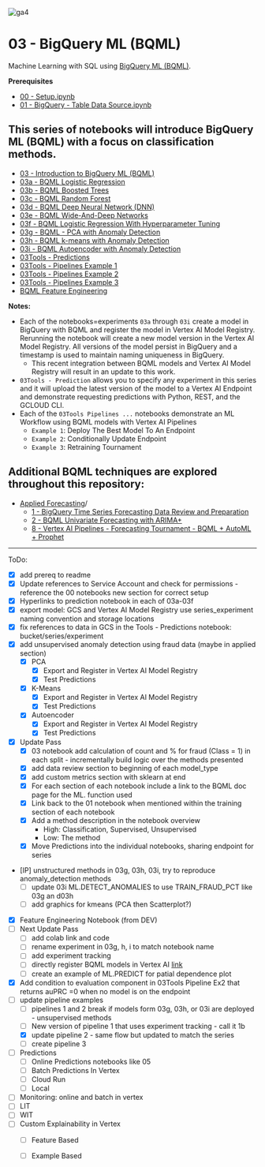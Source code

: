 ![ga4](https://www.google-analytics.com/collect?v=2&tid=G-6VDTYWLKX6&cid=1&en=page_view&sid=1&dl=statmike%2Fvertex-ai-mlops%2F03+-+BigQuery+ML+%28BQML%29&dt=readme.md)

# 03 - BigQuery ML (BQML)
Machine Learning with SQL using [BigQuery ML (BQML)](https://cloud.google.com/bigquery-ml/docs/introduction).

**Prerequisites**
- [00 - Setup.ipynb](../00%20-%20Setup/00%20-%20Environment%20Setup.ipynb)
- [01 - BigQuery - Table Data Source.ipynb](../01%20-%20Data%20Sources/01%20-%20BigQuery%20-%20Table%20Data%20Source.ipynb)

## This series of notebooks will introduce BigQuery ML (BQML) with a focus on classification methods.
- [03 - Introduction to BigQuery ML (BQML)](03%20-%20Introduction%20to%20BigQuery%20ML%20(BQML).ipynb)
- [03a - BQML Logistic Regression](03a%20-%20BQML%20Logistic%20Regression.ipynb)
- [03b - BQML Boosted Trees](03b%20-%20BQML%20Boosted%20Trees.ipynb)
- [03c - BQML Random Forest](03c%20-%20BQML%20Random%20Forest.ipynb)
- [03d - BQML Deep Neural Network (DNN)](03d%20-%20BQML%20Deep%20Neural%20Network%20(DNN).ipynb)
- [03e - BQML Wide-And-Deep Networks](03e%20-%20BQML%20Wide-And-Deep%20Networks.ipynb)
- [03f - BQML Logistic Regression With Hyperparameter Tuning](03f%20-%20BQML%20Logistic%20Regression%20With%20Hyperparameter%20Tuning.ipynb)
- [03g - BQML - PCA with Anomaly Detection](03g%20-%20BQML%20-%20PCA%20with%20Anomaly%20Detection.ipynb)
- [03h - BQML k-means with Anomaly Detection](03h%20-%20BQML%20k-means%20with%20Anomaly%20Detection.ipynb)
- [03i - BQML Autoencoder with Anomaly Detection](03i%20-%20BQML%20Autoencoder%20with%20Anomaly%20Detection.ipynb)
- [03Tools - Predictions](03Tools%20-%20Predictions.ipynb)
- [03Tools - Pipelines Example 1](03Tools%20-%20Pipelines%20Example%201.ipynb)
- [03Tools - Pipelines Example 2](03Tools%20-%20Pipelines%20Example%202.ipynb)
- [03Tools - Pipelines Example 3](03Tools%20-%20Pipelines%20Example%203.ipynb)
- [BQML Feature Engineering](BQML%20Feature%20Engineering.ipynb)

**Notes:**
- Each of the notebooks=experiments `03a` through `03i` create a model in BigQuery with BQML and register the model in Vertex AI Model Registry.  Rerunning the notebook will create a new model version in the Vertex AI Model Registry.  All versions of the model persist in BigQuery and a timestamp is used to maintain naming uniqueness in BigQuery.
    - This recent integration between BQML models and Vertex AI Model Registry will result in an update to this work.
- `03Tools - Prediction` allows you to specify any experiment in this series and it will upload the latest version of the model to a Vertex AI Endpoint and demonstrate requesting predictions with Python, REST, and the GCLOUD CLI.
- Each of the `03Tools Pipelines ...` notebooks demonstrate an ML Workflow using BQML models with Vertex AI Pipelines
    - `Example 1`: Deploy The Best Model To An Endpoint
    - `Example 2`: Conditionally Update Endpoint
    - `Example 3`: Retraining Tournament

## Additional BQML techniques are explored throughout this repository:
- [Applied Forecasting](../Applied%20Forecasting/readme.md)/
    - [1 - BigQuery Time Series Forecasting Data Review and Preparation](../Applied%20Forecasting/1%20-%20BigQuery%20Time%20Series%20Forecasting%20Data%20Review%20and%20Preparation.ipynb)
    - [2 - BQML Univariate Forecasting with ARIMA+](../Applied%20Forecasting/2%20-%20BQML%20Univariate%20Forecasting%20with%20ARIMA+.ipynb)
    - [8 - Vertex AI Pipelines - Forecasting Tournament - BQML + AutoML + Prophet](../Applied%20Forecasting/8%20-%20Vertex%20AI%20Pipelines%20-%20Forecasting%20Tournament%20-%20BQML%20+%20AutoML%20+%20Prophet.ipynb)

---
ToDo:
- [X] add prereq to readme
- [X] Update references to Service Account and check for permissions - reference the 00 notebooks new section for correct setup
- [X] Hyperlinks to prediction notebook in each of 03a-03f
- [X] export model: GCS and Vertex AI Model Registry use series_experiment naming convention and storage locations
- [X] fix references to data in GCS in the Tools - Predictions notebook: bucket/series/experiment
- [X] add unsupervised anomaly detection using fraud data (maybe in applied section)
    - [X] PCA
        - [X] Export and Register in Vertex AI Model Registry
        - [X] Test Predictions
    - [X] K-Means
        - [X] Export and Register in Vertex AI Model Registry
        - [X] Test Predictions
    - [X] Autoencoder
        - [X] Export and Register in Vertex AI Model Registry
        - [X] Test Predictions
- [X] Update Pass
    - [X] 03 notebook add calculation of count and % for fraud (Class = 1) in each split - incrementally build logic over the methods presented
    - [X] add data review section to beginning of each model_type
    - [X] add custom metrics section with sklearn at end
    - [X] For each section of each notebook include a link to the BQML doc page for the ML. function used
    - [X] Link back to the 01 notebook when mentioned within the training section of each notebook
    - [X] Add a method description in the notebook overview
        - High: Classification, Supervised, Unsupervised 
        - Low: The method
    - [X] Move Predictions into the individual notebooks, sharing endpoint for series
- [IP] unstructured methods in 03g, 03h, 03i, try to reproduce anomaly_detection methods
    - [ ] update 03i ML.DETECT_ANOMALIES to use TRAIN_FRAUD_PCT like 03g an d03h
    - [ ] add graphics for kmeans (PCA then Scatterplot?)
- [X] Feature Engineering Notebook (from DEV)
- [ ] Next Update Pass
    - [ ] add colab link and code
    - [ ] rename experiment in 03g, h, i to match notebook name
    - [ ] add experiment tracking
    - [ ] directly register BQML models in Vertex AI [link](https://cloud.google.com/bigquery-ml/docs/managing-models-vertex)
    - [ ] create an example of ML.PREDICT for patial dependence plot
- [X] Add condition to evaluation component in 03Tools Pipeline Ex2 that returns auPRC =0 when no model is on the endpoint
- [ ] update pipeline examples
    - [ ] pipelines 1 and 2 break if models form 03g, 03h, or 03i are deployed - unsupervised methods
    - [ ] New version of pipeline 1 that uses experiment tracking - call it 1b
    - [X] update pipeline 2 - same flow but updated to match the series
    - [ ] create pipeline 3
- [ ] Predictions
    - [ ] Online Predictions notebooks like 05
    - [ ] Batch Predictions In Vertex
    - [ ] Cloud Run
    - [ ] Local
- [ ] Monitoring: online and batch in vertex
- [ ] LIT
- [ ] WIT
- [ ] Custom Explainability in Vertex
    - [ ] Feature Based
    - [ ] Example Based

